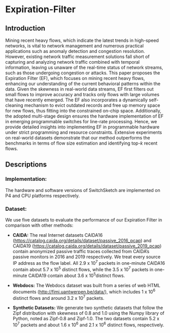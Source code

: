 # Expiration-Filter

## Introduction

Mining recent heavy flows, which indicate the latest trends in high-speed networks, is vital to network management and numerous practical applications such as anomaly detection and congestion resolution. However, existing network traffic measurement solutions fall short of capturing and analyzing network traffic combined with temporal information, leaving us unaware of the real-time status of network streams, such as those undergoing congestion or attacks. This paper proposes the Expiration Filter (EF), which focuses on mining recent heavy flows, enhancing our understanding of the current behavioral patterns within the data. Given the skewness in real-world data streams, EF first filters out small flows to improve accuracy and tracks only flows with large volumes that have recently emerged. The EF also incorporates a dynamically self-cleaning mechanism to evict outdated records and free up memory space for new flows, thus fitting into the constrained on-chip space. Additionally, the adopted multi-stage design ensures the hardware implementation of EF in emerging programmable switches for line-rate processing. Hence, we provide detailed insights into implementing EF in programmable hardware under strict programming and resource constraints. Extensive experiments on real-world datasets demonstrate that our method outperforms the benchmarks in terms of flow size estimation and identifying top-_k_ recent flows.


## Descriptions

### Implementation:
The hardware and software versions of SwitchSketch are implemented on P4 and CPU platforms respectively.

### Dataset:
We use five datasets to evaluate the performance of our Expiration Filter in comparison with other methods:


- __CAIDA:__ The real Internet datasets CAIDA16 (https://catalog.caida.org/details/dataset/passive_2016_pcap) and CAIDA19 (https://catalog.caida.org/details/dataset/passive_2019_pcap) contain anonymized passive traffic traces collected from CAIDA’s passive monitors in 2016 and 2019 respectively. We treat every source IP address as the flow label. All 2.9 x 10<sup>7</sup> packets in one-minute CAIDA16 contain about 5.7 x 10<sup>5</sup> distinct flows, while the 3.5 x 10<sup>7</sup> packets in one-minute CAIDA19 contain about 3.6 x 10<sup>5</sup>distinct flows.

- __Webdocs:__ The Webdocs dataset was built from a series of web HTML documents (http://fimi.uantwerpen.be/data/), which includes 1 x 10<sup>6</sup> distinct flows and around 3.2 x 10<sup>7</sup> packets.

- __Synthetic Datasets:__ We generate two synthetic datasets that follow the Zipf distribution with skewness of 0.8 and 1.0 using the Numpy library of Python, noted as Zipf-0.8 and Zipf-1.0. The two datasets contain 5.2 x 10<sup>7</sup> packets and about 1.6 x 10<sup>6</sup> and 2.1 x 10<sup>6</sup> distinct flows, respectively.
